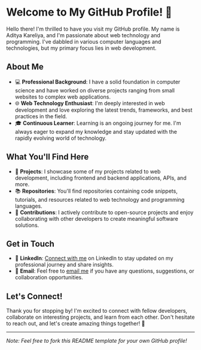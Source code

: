 # Welcome to My GitHub Profile! 👋

Hello there! I'm thrilled to have you visit my GitHub profile. My name is Aditya Kareliya, and I'm passionate about web technology and programming. I've dabbled in various computer languages and technologies, but my primary focus lies in web development.

## About Me

- 💻 **Professional Background**: I have a solid foundation in computer science and have worked on diverse projects ranging from small websites to complex web applications.
- 🌐 **Web Technology Enthusiast**: I'm deeply interested in web development and love exploring the latest trends, frameworks, and best practices in the field.
- 🎓 **Continuous Learner**: Learning is an ongoing journey for me. I'm always eager to expand my knowledge and stay updated with the rapidly evolving world of technology.

## What You'll Find Here

- 🚀 **Projects**: I showcase some of my projects related to web development, including frontend and backend applications, APIs, and more.
- 📚 **Repositories**: You'll find repositories containing code snippets, tutorials, and resources related to web technology and programming languages.
- 🌟 **Contributions**: I actively contribute to open-source projects and enjoy collaborating with other developers to create meaningful software solutions.

## Get in Touch

- 🔗 **LinkedIn**: [Connect with me](https://www.linkedin.com/in/aditya-kareliya) on LinkedIn to stay updated on my professional journey and share insights.
- 📧 **Email**: Feel free to [email me](adityakareliya2345@gmail.com) if you have any questions, suggestions, or collaboration opportunities.

## Let's Connect!

Thank you for stopping by! I'm excited to connect with fellow developers, collaborate on interesting projects, and learn from each other. Don't hesitate to reach out, and let's create amazing things together! 🌟

---

*Note: Feel free to fork this README template for your own GitHub profile!*

<!--
**Aditya-Kareliya/Aditya-Kareliya** is a ✨ _special_ ✨ repository because its `README.md` (this file) appears on your GitHub profile.

Here are some ideas to get you started:

- 🔭 I’m currently working on ...
- 🌱 I’m currently learning ...
- 👯 I’m looking to collaborate on ...
- 🤔 I’m looking for help with ...
- 💬 Ask me about ...
- 📫 How to reach me: ...
- 😄 Pronouns: ...
- ⚡ Fun fact: ...
-->
